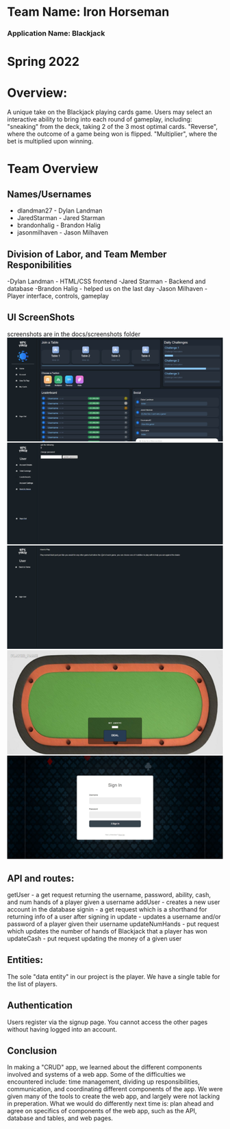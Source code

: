 # Team Name: Iron Horseman
### Application Name: Blackjack
# Spring 2022

# Overview:
A unique take on the Blackjack playing cards game.  Users may select an interactive ability to bring into each round of gameplay, including:
"sneaking" from the deck, taking 2 of the 3 most optimal cards.  "Reverse", where the outcome of a game being won is flipped.  "Multiplier", where the bet is multiplied upon winning.

# Team Overview

## Names/Usernames
- dlandman27 - Dylan Landman
- JaredStarman - Jared Starman
- brandonhalig - Brandon Halig
- jasonmilhaven - Jason Milhaven

## Division of Labor, and Team Member Responibilities
-Dylan Landman - HTML/CSS frontend
-Jared Starman - Backend and database
-Brandon Halig - helped us on the last day
-Jason Milhaven - Player interface, controls, gameplay

## UI ScreenShots
screenshots are in the docs/screenshots folder
![Preview](https://github.com/dlandman27/cs326-final-ironhorseman-group13/blob/main/docs/screenshots/dashboard.jpg)
![Preview](https://github.com/dlandman27/cs326-final-ironhorseman-group13/blob/main/docs/screenshots/account.jpg)
![Preview](https://github.com/dlandman27/cs326-final-ironhorseman-group13/blob/main/docs/screenshots/how_to_play.jpg)
![Preview](https://github.com/dlandman27/cs326-final-ironhorseman-group13/blob/main/docs/screenshots/game.jpg)
![Preview](https://github.com/dlandman27/cs326-final-ironhorseman-group13/blob/main/docs/screenshots/sign_in_page.jpg)

## API and routes:
getUser - a get request returning the username, password, ability, cash, and num hands of a player given a username
addUser - creates a new user account in the database
signin - a get request which is a shorthand for returning info of a user after signing in
update - updates a username and/or password of a player given their username
updateNumHands - put request which updates the number of hands of Blackjack that a player has won
updateCash - put request updating the money of a given user

## Entities:
The sole "data entity" in our project is the player.  We have a single table for the list of players.

## Authentication
Users register via the signup page.  You cannot access the other pages without having logged into an account.

## Conclusion
In making a "CRUD" app, we learned about the different components involved and systems of a web app.  Some of the difficulties we encountered include: time management, dividing up responsibilities, communication, and coordinating different components of the app.  We were given many of the tools to create the web app, and largely were not lacking in preperation.  What we would do differently next time is: plan ahead and agree on specifics of components of the web app, such as the API, database and tables, and web pages.
